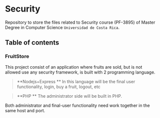 # Security
Repository to store the files related to Security course (PF-3895) of Master Degree in Computer Science `Universidad de Costa Rica`.

## Table of contents
### FruitStore
This project  consist of an application where fruits are sold, but is not allowed use any security framework, is built with 2 programming language.

>  **Nodejs+Express **
>In this language will be the final user functionality, login, buy a fruit, logout, etc

>  **PHP **
>The administrator side will be built in PHP.

Both administrator and final-user functionality need work together in the same host and port.
